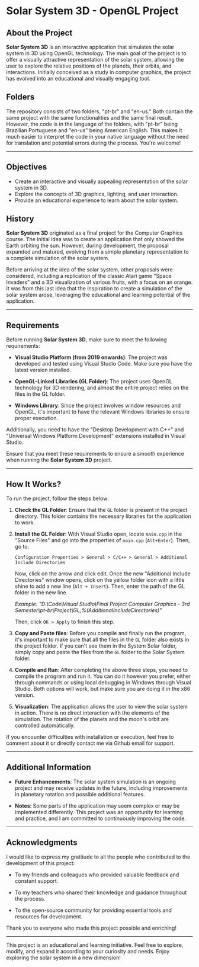 # Solar System 3D - OpenGL Project

## About the Project

**Solar System 3D** is an interactive application that simulates the solar system in 3D using OpenGL technology. The main goal of the project is to offer a visually attractive representation of the solar system, allowing the user to explore the relative positions of the planets, their orbits, and interactions. Initially conceived as a study in computer graphics, the project has evolved into an educational and visually engaging tool.

## Folders

The repository consists of two folders, "pt-br" and "en-us." Both contain the same project with the same functionalities and the same final result. However, the code is in the language of the folders, with "pt-br" being Brazilian Portuguese and "en-us" being American English. This makes it much easier to interpret the code in your native language without the need for translation and potential errors during the process. You're welcome!

---

## Objectives

- Create an interactive and visually appealing representation of the solar system in 3D.
- Explore the concepts of 3D graphics, lighting, and user interaction.
- Provide an educational experience to learn about the solar system.

## History

**Solar System 3D** originated as a final project for the Computer Graphics course. The initial idea was to create an application that only showed the Earth orbiting the sun. However, during development, the proposal expanded and matured, evolving from a simple planetary representation to a complete simulation of the solar system.

Before arriving at the idea of the solar system, other proposals were considered, including a replication of the classic Atari game "Space Invaders" and a 3D visualization of various fruits, with a focus on an orange. It was from this last idea that the inspiration to create a simulation of the solar system arose, leveraging the educational and learning potential of the application.

---

## Requirements

Before running **Solar System 3D**, make sure to meet the following requirements:

- **Visual Studio Platform (from 2019 onwards)**: The project was developed and tested using Visual Studio Code. Make sure you have the latest version installed.

- **OpenGL-Linked Libraries (GL Folder)**: The project uses OpenGL technology for 3D rendering, and almost the entire project relies on the files in the GL folder.

- **Windows Library**: Since the project involves window resources and OpenGL, it's important to have the relevant Windows libraries to ensure proper execution.

Additionally, you need to have the "Desktop Development with C++" and "Universal Windows Platform Development" extensions installed in Visual Studio.

Ensure that you meet these requirements to ensure a smooth experience when running the **Solar System 3D** project.

---

## How It Works?

To run the project, follow the steps below:

1. **Check the GL Folder**: Ensure that the `GL` folder is present in the project directory. This folder contains the necessary libraries for the application to work. 

2. **Install the GL Folder**: With Visual Studio open, locate `main.cpp` in the "Source Files" and go into the properties of `main.cpp` (`Alt+Enter`). Then, go to:

    ```Configuration Properties > General > C/C++ > General > Additional Include Directories```

    Now, click on the arrow and click edit. Once the new "Additional Include Directories" window opens, click on the yellow folder icon with a little shine to add a new line (`Alt + Insert`). Then, enter the path of the GL folder in the new line.

    *Example: "D:\Code\Visual Studio\Final Project Computer Graphics - 3rd Semester\pt-br\Project\GL;%(AdditionalIncludeDirectories)"*

    Then, click ```OK > Apply``` to finish this step.

3. **Copy and Paste files**: Before you compile and finally run the program, it's important to make sure that all the files in the `GL` folder also exists in the project folder. If you can't see them in the System Solar folder, simply copy and paste the files from the `GL` folder to the Solar System folder. 
 
4. **Compile and Run**: After completing the above three steps, you need to compile the program and run it. You can do it however you prefer, either through commands or using local debugging in Windows through Visual Studio. Both options will work, but make sure you are doing it in the x86 version.

5. **Visualization**: The application allows the user to view the solar system in action. There is no direct interaction with the elements of the simulation. The rotation of the planets and the moon's orbit are controlled automatically.

If you encounter difficulties with installation or execution, feel free to comment about it or directly contact me via Github email for support.

---

## Additional Information

- **Future Enhancements**: The solar system simulation is an ongoing project and may receive updates in the future, including improvements in planetary rotation and possible additional features.

- **Notes**: Some parts of the application may seem complex or may be implemented differently. This project was an opportunity for learning and practice, and I am committed to continuously improving the code.

---

## Acknowledgments

I would like to express my gratitude to all the people who contributed to the development of this project:

- To my friends and colleagues who provided valuable feedback and constant support.

- To my teachers who shared their knowledge and guidance throughout the process.

- To the open-source community for providing essential tools and resources for development.

Thank you to everyone who made this project possible and enriching!

---

This project is an educational and learning initiative. Feel free to explore, modify, and expand it according to your curiosity and needs. Enjoy exploring the solar system in a new dimension!
